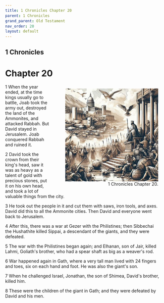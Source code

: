 ```yaml
---
title: 1 Chronicles Chapter 20
parent: 1 Chronicles
grand_parent: Old Testament
nav_order: 20
layout: default
---
```


## 1 Chronicles

# Chapter 20

<figure style="float: right; margin-right: 10px;">
    <img src="/assets/Image/1 Chronicles/500/20.jpg" alt="1 Chronicles Chapter 20" style="width: 300px; height: 300px; float: right;padding-left: 10px;"/>
    <figcaption style="clear: both;text-align: right;">1 Chronicles Chapter 20.</figcaption>
</figure>
1 When the year ended, at the time kings usually go to battle, Joab took the army out, destroyed the land of the Ammonites, and attacked Rabbah. But David stayed in Jerusalem. Joab conquered Rabbah and ruined it.

2 David took the crown from their king's head, saw it was as heavy as a talent of gold with precious stones, put it on his own head, and took a lot of valuable things from the city.

3 He took out the people in it and cut them with saws, iron tools, and axes. David did this to all the Ammonite cities. Then David and everyone went back to Jerusalem.

4 After this, there was a war at Gezer with the Philistines; then Sibbechai the Hushathite killed Sippai, a descendant of the giants, and they were defeated.

5 The war with the Philistines began again; and Elhanan, son of Jair, killed Lahmi, Goliath's brother, who had a spear shaft as big as a weaver's rod.

6 War happened again in Gath, where a very tall man lived with 24 fingers and toes, six on each hand and foot. He was also the giant's son.

7 When he challenged Israel, Jonathan, the son of Shimea, David's brother, killed him.

8 These were the children of the giant in Gath; and they were defeated by David and his men.


